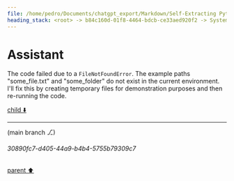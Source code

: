 ```yaml
---
file: /home/pedro/Documents/chatgpt_export/Markdown/Self-Extracting Python Script Framework.md
heading_stack: <root> -> b84c160d-01f8-4464-bdcb-ce33aed920f2 -> System -> 223bd57b-5a68-450f-8413-2c9aaa3de884 -> System -> aaa2f0a0-5c47-46c8-9517-226c34230146 -> User -> 0fec26b9-8a0c-4dfc-b842-fb7cf4697924 -> Assistant -> Problem Exploration and Design Specification -> Problem Statement -> Core Components -> Data Packing -> Data Unpacking -> Operation Interfaces -> Script Generation -> Specifications -> aaa28cbe-9139-4539-915e-cee347975b63 -> User -> 2d6e1ca0-1786-4102-b30e-5545b9b2f1e0 -> Assistant -> aaa2fcae-5154-4dac-91c6-f8c98e0dba1f -> User -> e7d6cadc-2ed5-4673-aa24-5eabdf011818 -> Assistant -> 4ab984b5-d8c1-4463-83b0-dd85ff18f35f -> Tool -> 2e7a6320-a857-4f06-9c46-2438d80bb331 -> Assistant
---
```

# Assistant

The code failed due to a `FileNotFoundError`. The example paths "some_file.txt" and "some_folder" do not exist in the current environment. I'll fix this by creating temporary files for demonstration purposes and then re-running the code.

[child ⬇️](#30890fc7-d405-44a9-b4b4-5755b79309c7)

---

(main branch ⎇)
###### 30890fc7-d405-44a9-b4b4-5755b79309c7
[parent ⬆️](#2e7a6320-a857-4f06-9c46-2438d80bb331)
